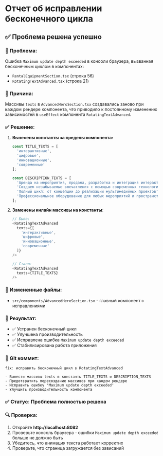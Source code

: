 # Отчет об исправлении бесконечного цикла

## ✅ **Проблема решена успешно**

### 🚨 **Проблема:**
Ошибка `Maximum update depth exceeded` в консоли браузера, вызванная бесконечным циклом в компонентах:
- `RentalEquipmentSection.tsx` (строка 56)
- `RotatingTextAdvanced.tsx` (строка 21)

### 🔧 **Причина:**
Массивы `texts` в `AdvancedHeroSection.tsx` создавались заново при каждом рендере компонента, что приводило к постоянному изменению зависимостей в `useEffect` компонента `RotatingTextAdvanced`.

### ✅ **Решение:**

1. **Вынесены константы за пределы компонента:**
   ```typescript
   const TITLE_TEXTS = [
     'интерактивные', 
     'цифровые',
     'инновационные',
     'современные'
   ];

   const DESCRIPTION_TEXTS = [
     'Аренда на мероприятия, продажа, разработка и интеграция интерактивного оборудования',
     'Создаем незабываемые впечатления с помощью современных технологий',
     'Полный цикл: от концепции до реализации мультимедийных проектов',
     'Профессиональное оборудование для любых мероприятий и пространств'
   ];
   ```

2. **Заменены инлайн массивы на константы:**
   ```typescript
   // Было:
   <RotatingTextAdvanced
     texts={[
       'интерактивные', 
       'цифровые',
       'инновационные',
       'современные'
     ]}
   />

   // Стало:
   <RotatingTextAdvanced
     texts={TITLE_TEXTS}
   />
   ```

### 📁 **Измененные файлы:**
- `src/components/AdvancedHeroSection.tsx` - главный компонент с исправлениями

### 🎯 **Результат:**
- ✅ Устранен бесконечный цикл
- ✅ Улучшена производительность
- ✅ Исправлена ошибка `Maximum update depth exceeded`
- ✅ Стабилизирована работа приложения

### 📝 **Git коммит:**
```
fix: исправить бесконечный цикл в RotatingTextAdvanced

- Вынести массивы texts в константы TITLE_TEXTS и DESCRIPTION_TEXTS
- Предотвратить пересоздание массивов при каждом рендере
- Исправить ошибку 'Maximum update depth exceeded'
- Улучшить производительность компонента
```

### ✅ **Статус:** Проблема полностью решена

### 🔍 **Проверка:**
1. Откройте **http://localhost:8082**
2. Проверьте консоль браузера - ошибки `Maximum update depth exceeded` больше не должно быть
3. Убедитесь, что анимация текста работает корректно
4. Проверьте, что страница загружается без зависаний
